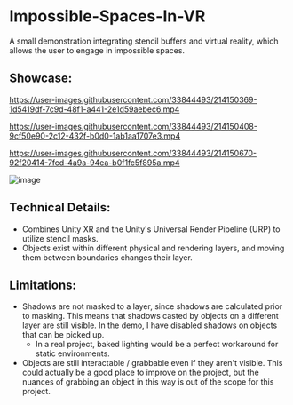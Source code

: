 # Impossible-Spaces-In-VR
A small demonstration integrating stencil buffers and virtual reality, which allows the user to engage in impossible spaces.

## Showcase:
https://user-images.githubusercontent.com/33844493/214150369-1d5419df-7c9d-48f1-a441-2e1d59aebec6.mp4

https://user-images.githubusercontent.com/33844493/214150408-9cf50e90-2c12-432f-b0d0-1ab1aa1707e3.mp4

https://user-images.githubusercontent.com/33844493/214150670-92f20414-7fcd-4a9a-94ea-b0f1fc5f895a.mp4

![image](https://user-images.githubusercontent.com/33844493/214151148-f3991148-f3a3-42f2-9110-86eba1bfd5bd.png)


## Technical Details:
- Combines Unity XR and the Unity's Universal Render Pipeline (URP) to utilize stencil masks.
- Objects exist within different physical and rendering layers, and moving them between boundaries changes their layer.

## Limitations:
- Shadows are not masked to a layer, since shadows are calculated prior to masking. This means that shadows casted by objects on a different layer are still visible. In the demo, I have disabled shadows on objects that can be picked up. 
  - In a real project, baked lighting would be a perfect workaround for static environments. 
- Objects are still interactable / grabbable even if they aren't visible. This could actually be a good place to improve on the project, but the nuances of grabbing an object in this way is out of the scope for this project. 
